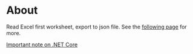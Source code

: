 ﻿# About

Read Excel first worksheet, export to json file. See the [following page](https://github.com/ExcelDataReader/ExcelDataReader?WT.mc_id=-blog-scottha) for more.

[Important note on .NET Core](https://github.com/ExcelDataReader/ExcelDataReader?WT.mc_id=-blog-scottha#important-note-on-net-core)
